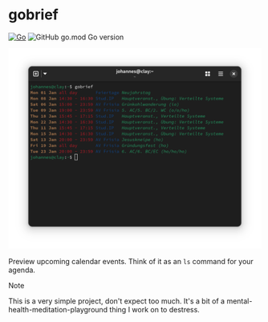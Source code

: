 # gobrief
[![Go](https://github.com/j0hax/gobrief/actions/workflows/go.yml/badge.svg)](https://github.com/j0hax/gobrief/actions/workflows/go.yml)
![GitHub go.mod Go version](https://img.shields.io/github/go-mod/go-version/j0hax/gobrief)

![Screenshot of the program](screenshot.png "gobrief")

Preview upcoming calendar events. Think of it as an `ls` command for your agenda.

> [!NOTE]
> This is a very simple project, don't expect too much. It's a bit of a mental-health-meditation-playground thing I work on to destress.